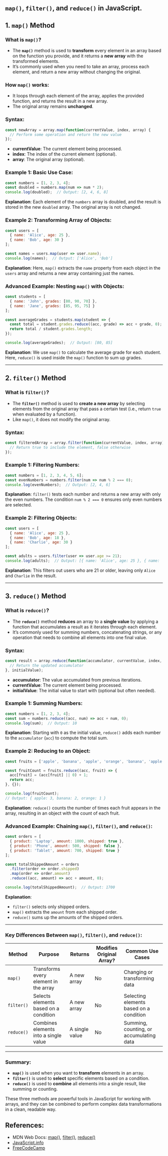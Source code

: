 ## **`map()`**, **`filter()`**, and **`reduce()`** in JavaScript.


## **1. `map()` Method**

### **What is `map()`?**
- The **`map()`** method is used to **transform** every element in an array based on the function you provide, and it returns a **new array** with the transformed elements.
- It’s commonly used when you need to take an array, process each element, and return a new array without changing the original.

### **How `map()` works**:
- It loops through each element of the array, applies the provided function, and returns the result in a new array.
- The original array remains **unchanged**.

### **Syntax**:
```javascript
const newArray = array.map(function(currentValue, index, array) {
  // Perform some operation and return the new value
});
```

- **currentValue**: The current element being processed.
- **index**: The index of the current element (optional).
- **array**: The original array (optional).

### **Example 1: Basic Use Case**:
```javascript
const numbers = [1, 2, 3, 4];
const doubled = numbers.map(num => num * 2);
console.log(doubled);  // Output: [2, 4, 6, 8]
```
**Explanation**: Each element of the `numbers` array is doubled, and the result is stored in the new `doubled` array. The original array is not changed.

### **Example 2: Transforming Array of Objects**:
```javascript
const users = [
  { name: 'Alice', age: 25 },
  { name: 'Bob', age: 30 }
];

const names = users.map(user => user.name);
console.log(names);  // Output: ['Alice', 'Bob']
```
**Explanation**: Here, `map()` extracts the `name` property from each object in the `users` array and returns a new array containing just the names.

### **Advanced Example: Nesting `map()` with Objects**:
```javascript
const students = [
  { name: 'John', grades: [80, 90, 70] },
  { name: 'Jane', grades: [85, 95, 75] }
];

const averageGrades = students.map(student => {
  const total = student.grades.reduce((acc, grade) => acc + grade, 0);
  return total / student.grades.length;
});

console.log(averageGrades);  // Output: [80, 85]
```
**Explanation**: We use `map()` to calculate the average grade for each student. Here, `reduce()` is used inside the `map()` function to sum up grades.

---

## **2. `filter()` Method**

### **What is `filter()`?**
- The **`filter()`** method is used to **create a new array** by selecting elements from the original array that pass a certain test (i.e., return `true` when evaluated by a function).
- Like `map()`, it does not modify the original array.

### **Syntax**:
```javascript
const filteredArray = array.filter(function(currentValue, index, array) {
  // Return true to include the element, false otherwise
});
```

### **Example 1: Filtering Numbers**:
```javascript
const numbers = [1, 2, 3, 4, 5, 6];
const evenNumbers = numbers.filter(num => num % 2 === 0);
console.log(evenNumbers);  // Output: [2, 4, 6]
```
**Explanation**: `filter()` tests each number and returns a new array with only the even numbers. The condition `num % 2 === 0` ensures only even numbers are selected.

### **Example 2: Filtering Objects**:
```javascript
const users = [
  { name: 'Alice', age: 25 },
  { name: 'Bob', age: 18 },
  { name: 'Charlie', age: 30 }
];

const adults = users.filter(user => user.age >= 21);
console.log(adults);  // Output: [{ name: 'Alice', age: 25 }, { name: 'Charlie', age: 30 }]
```
**Explanation**: This filters out users who are 21 or older, leaving only `Alice` and `Charlie` in the result.

---

## **3. `reduce()` Method**

### **What is `reduce()`?**
- The **`reduce()`** method **reduces** an array to a **single value** by applying a function that accumulates a result as it iterates through each element.
- It’s commonly used for summing numbers, concatenating strings, or any operation that needs to combine all elements into one final value.

### **Syntax**:
```javascript
const result = array.reduce(function(accumulator, currentValue, index, array) {
  // Return the updated accumulator
}, initialValue);
```

- **accumulator**: The value accumulated from previous iterations.
- **currentValue**: The current element being processed.
- **initialValue**: The initial value to start with (optional but often needed).

### **Example 1: Summing Numbers**:
```javascript
const numbers = [1, 2, 3, 4];
const sum = numbers.reduce((acc, num) => acc + num, 0);
console.log(sum);  // Output: 10
```
**Explanation**: Starting with `0` as the initial value, `reduce()` adds each number to the `accumulator` (`acc`) to compute the total sum.

### **Example 2: Reducing to an Object**:
```javascript
const fruits = ['apple', 'banana', 'apple', 'orange', 'banana', 'apple'];

const fruitCount = fruits.reduce((acc, fruit) => {
  acc[fruit] = (acc[fruit] || 0) + 1;
  return acc;
}, {});

console.log(fruitCount);  
// Output: { apple: 3, banana: 2, orange: 1 }
```
**Explanation**: `reduce()` counts the number of times each fruit appears in the array, resulting in an object with the count of each fruit.

### **Advanced Example: Chaining `map()`, `filter()`, and `reduce()`**:
```javascript
const orders = [
  { product: 'Laptop', amount: 1000, shipped: true },
  { product: 'Phone', amount: 500, shipped: false },
  { product: 'Tablet', amount: 700, shipped: true }
];

const totalShippedAmount = orders
  .filter(order => order.shipped)
  .map(order => order.amount)
  .reduce((acc, amount) => acc + amount, 0);

console.log(totalShippedAmount);  // Output: 1700
```
**Explanation**:
- `filter()` selects only shipped orders.
- `map()` extracts the `amount` from each shipped order.
- `reduce()` sums up the amounts of the shipped orders.

---

### **Key Differences Between `map()`, `filter()`, and `reduce()`**:

| Method    | Purpose                                    | Returns                     | Modifies Original Array? | Common Use Cases                                     |
|-----------|--------------------------------------------|-----------------------------|--------------------------|-----------------------------------------------------|
| `map()`   | Transforms every element in the array      | A new array                 | No                       | Changing or transforming data                       |
| `filter()`| Selects elements based on a condition      | A new array                 | No                       | Selecting elements based on a condition             |
| `reduce()`| Combines elements into a single value      | A single value              | No                       | Summing, counting, or accumulating data             |

---

### **Summary**:
- **`map()`** is used when you want to **transform** elements in an array.
- **`filter()`** is used to **select** specific elements based on a condition.
- **`reduce()`** is used to **combine** all elements into a single result, like summing or counting.

These three methods are powerful tools in JavaScript for working with arrays, and they can be combined to perform complex data transformations in a clean, readable way.

## References:
- MDN Web Docs:  [map()](https://developer.mozilla.org/en-US/docs/Web/JavaScript/Reference/Global_Objects/Array/map), [filter()](https://developer.mozilla.org/en-US/docs/Web/JavaScript/Reference/Global_Objects/Array/filter), [reduce()](https://developer.mozilla.org/en-US/docs/Web/JavaScript/Reference/Global_Objects/Array/reduce)
- [JavaScript.info](https://javascript.info/array-methods#map-reduce-filter)
- [FreeCodeCamp](https://www.freecodecamp.org/news/javascript-higher-order-functions-explained-using-map-filter-and-reduce/)
